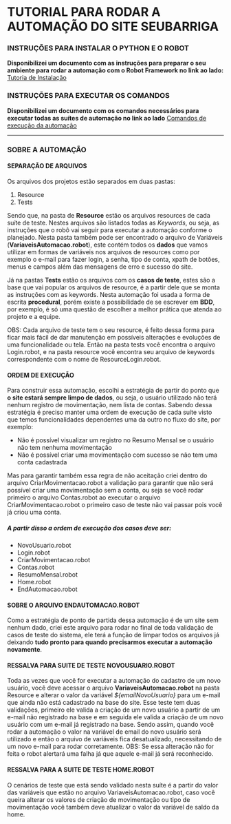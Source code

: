 # TUTORIAL PARA RODAR A AUTOMAÇÃO DO SITE SEUBARRIGA


### INSTRUÇÕES PARA INSTALAR O PYTHON E O ROBOT

**Disponibilizei um documento com as instruções para preparar o seu ambiente para rodar a automação com o Robot Framework no link ao lado:**
[Tutoria de Instalação](https://drive.google.com/file/d/1IIjox7tX8vNGBjl3i5lgcIzlxI1sCGej/view?usp=sharing)


### INSTRUÇÕES PARA EXECUTAR OS COMANDOS

**Disponibilizei um documento com os comandos necessários para executar todas as suítes de automação no link ao lado**
[Comandos de execução da automação](https://drive.google.com/file/d/1DWkeQb-9N2F2fA3SX0N-hYgu5YzRSeTG/view?usp=sharing)

---

### SOBRE A AUTOMAÇÃO

#### SEPARAÇÃO DE ARQUIVOS
Os arquivos dos projetos estão separados em duas pastas:
1. Resource
2. Tests

Sendo que, na pasta de **Resource** estão os arquivos resources de cada suíte de teste. Nestes arquivos são listados todas as *Keywords*, ou seja, as instruções que o robô vai seguir para executar a automação conforme o planejado. Nesta pasta também pode ser encontrado o arquivo de Variáveis (**VariaveisAutomacao.robot**), este contém todos os **dados** que vamos utilizar em formas de variáveis nos arquivos de resources como por exemplo o e-mail para fazer login, a senha, tipo de conta, xpath de botões, menus e campos além das mensagens de erro e sucesso do site.

Já na pastas **Tests** estão os arquivos com os **casos de teste**, estes são a base que vai popular os arquivos de resource, é a partir dele que se monta as instruções com as keywords. Nesta automação foi usada a forma de escrita **procedural**, porém existe a possibilidade de se escrever em **BDD**, por exemplo, é só uma questão de escolher a melhor prática que atenda ao projeto e a equipe.

OBS: Cada arquivo de teste tem o seu resource, é feito dessa forma para ficar mais fácil de dar manutenção em possíveis alterações e evoluções de uma funcionalidade ou tela. Então na pasta tests você encontra o arquivo Login.robot, e na pasta resource você encontra seu arquivo de keywords correspondente com o nome de ResourceLogin.robot.


#### ORDEM DE EXECUÇÃO
Para construir essa automação, escolhi a estratégia de partir do ponto que **o site estará sempre limpo de dados**, ou seja, o usuário utilizado não terá nenhum registro de movimentação, nem lista de contas.
Sabendo dessa estratégia é preciso manter uma ordem de execução de cada suíte visto que temos funcionalidades dependentes uma da outro no fluxo do site, por exemplo:
- Não é possível visualizar um registro no Resumo Mensal se o usuário não tem nenhuma movimentação
- Não é possível criar uma movimentação com sucesso se não tem uma conta cadastrada

Mas para garantir também essa regra de não aceitação criei dentro do arquivo CriarMovimentacao.robot a validação para garantir que não será possível criar uma movimentação sem a conta, ou seja se você rodar primeiro o arquivo Contas.robot ao executar o arquivo CriarMovimentacao.robot o primeiro caso de teste não vai passar pois você já criou uma conta.

##### A partir disso a ordem de execução dos casos deve ser:
- NovoUsuario.robot
- Login.robot
- CriarMovimentacao.robot
- Contas.robot
- ResumoMensal.robot
- Home.robot
- EndAutomacao.robot


#### SOBRE O ARQUIVO ENDAUTOMACAO.ROBOT
Como a estratégia de ponto de partida  dessa automação é de um site sem nenhum dado,  criei este arquivo para rodar no final de toda validação de casos de teste do sistema, ele terá a função de limpar todos os arquivos já deixando **tudo pronto para quando precisarmos executar a automação novamente**.


#### RESSALVA PARA SUITE DE TESTE NOVOUSUARIO.ROBOT
Toda as vezes que você for executar a automação do cadastro de um novo usuário, você deve acessar o arquivo **VariaveisAutomacao.robot** na pasta Resource e alterar o valor da variável *${emailNovoUsuario}* para um e-mail que ainda não está cadastrado na base do site.
Esse teste tem duas validações, primeiro ele valida a criação de um novo usuário a partir de um e-mail não registrado na base e em seguida ele valida a criação de um novo usuário com um e-mail já registrado na base. Sendo assim, quando você rodar a automação o valor na variável de email do novo usuário será utilizado e então o arquivo de variáveis fica desatualizado, necessitando de um novo e-mail para rodar corretamente.
OBS: Se essa alteração não for feita o robot alertará uma falha já que aquele e-mail já será reconhecido.


#### RESSALVA PARA A SUITE DE TESTE HOME.ROBOT
O cenários de teste que está sendo validado nesta suíte é a partir do valor das variáveis que estão no arquivo VariaveisAutomacao.robot, caso você queira alterar os valores de criação de movimentação ou tipo de movimentação você também deve atualizar o valor da variável de saldo da home.
